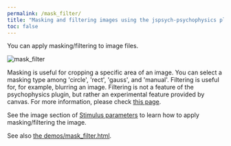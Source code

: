```yaml
---
permalink: /mask_filter/
title: "Masking and filtering images using the jspsych-psychophysics plugin"
toc: false
---
```


You can apply masking/filtering to image files.

![mask_filter](../images/mask_filter.png)

Masking is useful for cropping a specific area of an image. You can select a masking type among 'circle', 'rect', 'gauss', and 'manual'. Filtering is useful for, for example, blurring an image. Filtering is not a feature of the psychophysics plugin, but rather an experimental feature provided by canvas. For more information, please check [this page](https://developer.mozilla.org/en-US/docs/Web/API/CanvasRenderingContext2D/filter).

See the image section of [Stimulus parameters](https://jspsychophysics.hes.kyushu-u.ac.jp/objectProperties.html) to learn how to apply masking/filtering the image.

See also [the demos/mask_filter.html](https://www.hes.kyushu-u.ac.jp/~kurokid/jspsychophysics/demos/mask_filter.html).